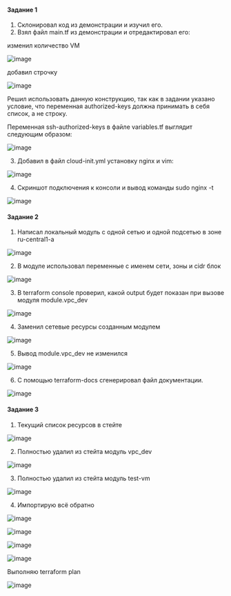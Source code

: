 #### Задание 1

1. Склонировал код из демонстрации и изучил его.
2. Взял файл main.tf из демонстрации и отредактировал его:

изменил количество VM

![image](https://github.com/inyushov/devops-netology/assets/127683348/d9bfe4ee-f72a-4532-8128-836b2d346b0b)

добавил строчку

![image](https://github.com/inyushov/devops-netology/assets/127683348/64282344-4e70-4b2b-b499-79d12fbaf177)

Решил использовать данную конструкцию, так как в задании указано условие, что переменная authorized-keys должна принимать в себя список, а не строку.

Переменная ssh-authorized-keys в файле variables.tf выглядит следующим образом:

![image](https://github.com/inyushov/devops-netology/assets/127683348/93901810-cd77-4c05-9bfb-9df92d4989fa)

3. Добавил в файл cloud-init.yml установку nginx и vim:

![image](https://github.com/inyushov/devops-netology/assets/127683348/b961c552-2cfb-497c-902a-accb3d492bf8)

4. Скриншот подключения к консоли и вывод команды sudo nginx -t

![image](https://github.com/inyushov/devops-netology/assets/127683348/60e79f4b-92a3-4cab-8dd1-0f6a8af4d769)

#### Задание 2

1. Написал локальный модуль с одной сетью и одной подсетью в зоне ru-central1-a

![image](https://github.com/inyushov/devops-netology/assets/127683348/066dcc29-f28b-4410-96ec-88952f2e2fa1)


2. В модуле использовал переменные с именем сети, зоны и cidr блок

![image](https://github.com/inyushov/devops-netology/assets/127683348/54bfad5d-d00b-43cd-b1fd-d7edc77132f6)

3. В terraform console проверил, какой output будет показан при вызове модуля module.vpc_dev

![image](https://github.com/inyushov/devops-netology/assets/127683348/bf4503e4-4011-4f88-8425-a6cb3ff4ec56)

4. Заменил сетевые ресурсы созданным модулем

![image](https://github.com/inyushov/devops-netology/assets/127683348/95840d19-e7d6-446e-a5f4-58012c065d96)

5. Вывод module.vpc_dev не изменился

![image](https://github.com/inyushov/devops-netology/assets/127683348/6a52e9b8-6bb2-499e-ad91-426b1d72838e)

6. С помощью terraform-docs сгенерировал файл документации. 

![image](https://github.com/inyushov/devops-netology/assets/127683348/e61aebbc-6da9-4ea4-ab46-ba81b5b7843d)

#### Задание 3

1. Текущий список ресурсов в стейте

![image](https://github.com/inyushov/devops-netology/assets/127683348/3227a822-6d05-4175-9b79-87f7f895b6e3)

2. Полностью удалил из стейта модуль vpc_dev

![image](https://github.com/inyushov/devops-netology/assets/127683348/4431e7e4-61be-42d2-80ae-91d705d49f30)

3. Полностью удалил из стейта модуль test-vm

![image](https://github.com/inyushov/devops-netology/assets/127683348/3841ddc1-6395-43ac-bb9d-f0223361000b)

4. Импортирую всё обратно

![image](https://github.com/inyushov/devops-netology/assets/127683348/ebe28ceb-cdf4-457f-8496-ff7eb2187253)

![image](https://github.com/inyushov/devops-netology/assets/127683348/3ae11b4a-08b0-4f74-bcfe-8f869864dbfe)

![image](https://github.com/inyushov/devops-netology/assets/127683348/c8edfff8-0bc4-4d74-8e54-680cb72fc806)

![image](https://github.com/inyushov/devops-netology/assets/127683348/d06f4349-54a7-4784-947d-32ec97934da4)

Выполняю terraform plan

![image](https://github.com/inyushov/devops-netology/assets/127683348/390620fa-abd2-42a6-a954-eed3bf23b9c1)











